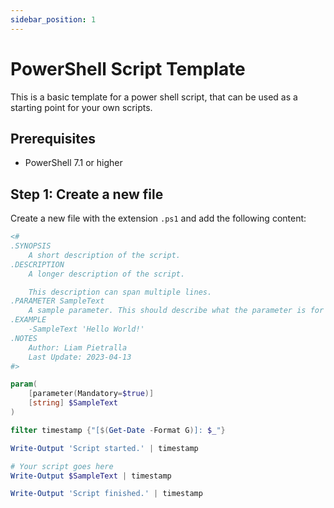 ```yaml
---
sidebar_position: 1
---
```


# PowerShell Script Template

This is a basic template for a power shell script, that can be used as a starting point for your own scripts.

## Prerequisites

* PowerShell 7.1 or higher

## Step 1: Create a new file

Create a new file with the extension `.ps1` and add the following content:

```powershell
<#
.SYNOPSIS
    A short description of the script.
.DESCRIPTION
    A longer description of the script.

    This description can span multiple lines.
.PARAMETER SampleText
    A sample parameter. This should describe what the parameter is for and any restrictions on it.
.EXAMPLE
    -SampleText 'Hello World!'
.NOTES
    Author: Liam Pietralla
    Last Update: 2023-04-13
#>

param(
    [parameter(Mandatory=$true)]
    [string] $SampleText
)

filter timestamp {"[$(Get-Date -Format G)]: $_"}

Write-Output 'Script started.' | timestamp

# Your script goes here
Write-Output $SampleText | timestamp

Write-Output 'Script finished.' | timestamp
```